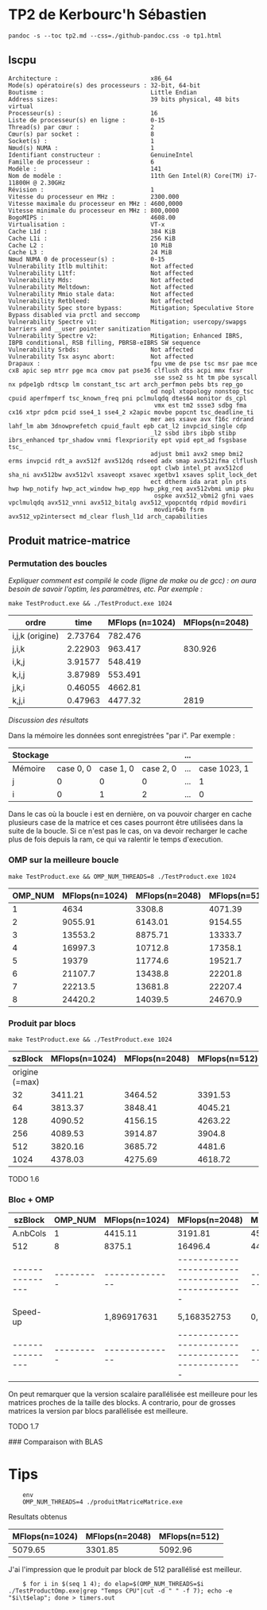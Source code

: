 # TP2 de Kerbourc'h Sébastien

`pandoc -s --toc tp2.md --css=./github-pandoc.css -o tp1.html`

## lscpu

```
Architecture :                          x86_64
Mode(s) opératoire(s) des processeurs : 32-bit, 64-bit
Boutisme :                              Little Endian
Address sizes:                          39 bits physical, 48 bits virtual
Processeur(s) :                         16
Liste de processeur(s) en ligne :       0-15
Thread(s) par cœur :                    2
Cœur(s) par socket :                    8
Socket(s) :                             1
Nœud(s) NUMA :                          1
Identifiant constructeur :              GenuineIntel
Famille de processeur :                 6
Modèle :                                141
Nom de modèle :                         11th Gen Intel(R) Core(TM) i7-11800H @ 2.30GHz
Révision :                              1
Vitesse du processeur en MHz :          2300.000
Vitesse maximale du processeur en MHz : 4600,0000
Vitesse minimale du processeur en MHz : 800,0000
BogoMIPS :                              4608.00
Virtualisation :                        VT-x
Cache L1d :                             384 KiB
Cache L1i :                             256 KiB
Cache L2 :                              10 MiB
Cache L3 :                              24 MiB
Nœud NUMA 0 de processeur(s) :          0-15
Vulnerability Itlb multihit:            Not affected
Vulnerability L1tf:                     Not affected
Vulnerability Mds:                      Not affected
Vulnerability Meltdown:                 Not affected
Vulnerability Mmio stale data:          Not affected
Vulnerability Retbleed:                 Not affected
Vulnerability Spec store bypass:        Mitigation; Speculative Store Bypass disabled via prctl and seccomp
Vulnerability Spectre v1:               Mitigation; usercopy/swapgs barriers and __user pointer sanitization
Vulnerability Spectre v2:               Mitigation; Enhanced IBRS, IBPB conditional, RSB filling, PBRSB-eIBRS SW sequence
Vulnerability Srbds:                    Not affected
Vulnerability Tsx async abort:          Not affected
Drapaux :                               fpu vme de pse tsc msr pae mce cx8 apic sep mtrr pge mca cmov pat pse36 clflush dts acpi mmx fxsr
                                         sse sse2 ss ht tm pbe syscall nx pdpe1gb rdtscp lm constant_tsc art arch_perfmon pebs bts rep_go
                                        od nopl xtopology nonstop_tsc cpuid aperfmperf tsc_known_freq pni pclmulqdq dtes64 monitor ds_cpl
                                         vmx est tm2 ssse3 sdbg fma cx16 xtpr pdcm pcid sse4_1 sse4_2 x2apic movbe popcnt tsc_deadline_ti
                                        mer aes xsave avx f16c rdrand lahf_lm abm 3dnowprefetch cpuid_fault epb cat_l2 invpcid_single cdp
                                        _l2 ssbd ibrs ibpb stibp ibrs_enhanced tpr_shadow vnmi flexpriority ept vpid ept_ad fsgsbase tsc_
                                        adjust bmi1 avx2 smep bmi2 erms invpcid rdt_a avx512f avx512dq rdseed adx smap avx512ifma clflush
                                        opt clwb intel_pt avx512cd sha_ni avx512bw avx512vl xsaveopt xsavec xgetbv1 xsaves split_lock_det
                                        ect dtherm ida arat pln pts hwp hwp_notify hwp_act_window hwp_epp hwp_pkg_req avx512vbmi umip pku
                                         ospke avx512_vbmi2 gfni vaes vpclmulqdq avx512_vnni avx512_bitalg avx512_vpopcntdq rdpid movdiri
                                         movdir64b fsrm avx512_vp2intersect md_clear flush_l1d arch_capabilities
```

## Produit matrice-matrice

### Permutation des boucles

_Expliquer comment est compilé le code (ligne de make ou de gcc) : on aura besoin de savoir l'optim, les paramètres, etc. Par exemple :_

`make TestProduct.exe && ./TestProduct.exe 1024`

| ordre           | time    | MFlops (n=1024) | MFlops(n=2048) |
| --------------- | ------- | --------------- | -------------- |
| i,j,k (origine) | 2.73764 | 782.476         |
| j,i,k           | 2.22903 | 963.417         | 830.926        |
| i,k,j           | 3.91577 | 548.419         |
| k,i,j           | 3.87989 | 553.491         |
| j,k,i           | 0.46055 | 4662.81         |
| k,j,i           | 0.47963 | 4477.32         | 2819           |

_Discussion des résultats_

Dans la mémoire les données sont enregistrées "par i". Par exemple :

| Stockage |           |           |           | ... |              |
| -------- | --------- | --------- | --------- | --- | ------------ |
| Mémoire  | case 0, 0 | case 1, 0 | case 2, 0 | ... | case 1023, 1 |
| j        | 0         | 0         | 0         | ... | 1            |
| i        | 0         | 1         | 2         | ... | 0            |

Dans le cas où la boucle i est en dernière, on va pouvoir charger en cache plusieurs case de la matrice et ces cases pourront être utilisées
dans la suite de la boucle. Si ce n'est pas le cas, on va devoir recharger le cache plus de fois depuis la ram, ce qui va ralentir le temps d'execution.

### OMP sur la meilleure boucle

`make TestProduct.exe && OMP_NUM_THREADS=8 ./TestProduct.exe 1024`

| OMP_NUM | MFlops(n=1024) | MFlops(n=2048) | MFlops(n=512) | MFlops(n=4096) |
| ------- | -------------- | -------------- | ------------- | -------------- |
| 1       | 4634           | 3308.8         | 4071.39       | 3417.74        |
| 2       | 9055.91        | 6143.01        | 9154.55       | 6257.03        |
| 3       | 13553.2        | 8875.71        | 13333.7       | 8321.8         |
| 4       | 16997.3        | 10712.8        | 17358.1       | 10836.4        |
| 5       | 19379          | 11774.6        | 19521.7       | 12938.8        |
| 6       | 21107.7        | 13438.8        | 22201.8       | 13626.4        |
| 7       | 22213.5        | 13681.8        | 22207.4       | 14175.9        |
| 8       | 24420.2        | 14039.5        | 24670.9       | 14700.9        |

### Produit par blocs

`make TestProduct.exe && ./TestProduct.exe 1024`

| szBlock        | MFlops(n=1024) | MFlops(n=2048) | MFlops(n=512) | MFlops(n=4096) |
| -------------- | -------------- | -------------- | ------------- | -------------- |
| origine (=max) |
| 32             | 3411.21        | 3464.52        | 3391.53       | 3477.14        |
| 64             | 3813.37        | 3848.41        | 4045.21       | 3493.26        |
| 128            | 4090.52        | 4156.15        | 4263.22       | 3719.73        |
| 256            | 4089.53        | 3914.87        | 3904.8        | 3750.99        |
| 512            | 3820.16        | 3685.72        | 4481.6        | 3768.58        |
| 1024           | 4378.03        | 4275.69        | 4618.72       | 4087.35        |

TODO 1.6

### Bloc + OMP

| szBlock         | OMP_NUM   | MFlops(n=1024) | MFlops(n=2048)                                    | MFlops(n=512) | MFlops(n=4096) |
| --------------- | --------- | -------------- | ------------------------------------------------- | ------------- | -------------- |
| A.nbCols        | 1         | 4415.11        | 3191.81                                           | 4585.89       | 3296.53        |
| 512             | 8         | 8375.1         | 16496.4                                           | 4477.86       | 25906.7        |
| --------------- | --------- | -------------- | ------------------------------------------------- | ------------- | -------------- |
| Speed-up        |           | 1,896917631    | 5,168352753                                       | 0,976528135   | 7,858778776    |
| --------------- | --------- | -------------- | ------------------------------------------------- | ------------- | -------------- |

On peut remarquer que la version scalaire parallélisée est meilleure pour les matrices proches de la taille des blocks. A contrario,
pour de grosses matrices la version par blocs parallélisée est meilleure.

TODO 1.7

### Comparaison with BLAS

# Tips

```
	env
	OMP_NUM_THREADS=4 ./produitMatriceMatrice.exe
```

Resultats obtenus

| MFlops(n=1024) | MFlops(n=2048) | MFlops(n=512) |
| -------------- | -------------- | ------------- |
| 5079.65        | 3301.85        | 5092.96       |

J'ai l'impression que le produit par block de 512 parallélisé est meilleur.

```
    $ for i in $(seq 1 4); do elap=$(OMP_NUM_THREADS=$i ./TestProductOmp.exe|grep "Temps CPU"|cut -d " " -f 7); echo -e "$i\t$elap"; done > timers.out
```
